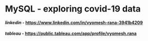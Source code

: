# MySQL - exploring covid-19 data










#### *linkedin* - https://www.linkedin.com/in/vyomesh-rana-3941b4209
#### *tableau* - https://public.tableau.com/app/profile/vyomesh.rana
